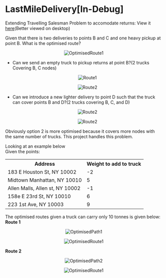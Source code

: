 # LastMileDelivery[In-Debug]
Extending Travelling Salesman Problem to accomodate returns: View it <a href="https://durga256.github.io/LastMileDelivery/">here</a>(Better viewed on desktop)

Given that there is two deliveries to points B and C and one heavy pickup at point B. What is the optimised route? 
<p align="center"><img src="https://drive.google.com/uc?export=view&id=1Qix3zSGtDBBICePh27ds-SzUakDr3_i0" alt="OptimisedRoute1"></p>
<ul>
  <li>Can we send an empty truck to pickup returns at point B?(2 trucks Covering B, C nodes)
  <p align="center"><img src="https://drive.google.com/uc?export=view&id=1P10xVVFz2AXJhl8lpvt0zMQCen8XcrnJ" alt="Route1"></p>
  <p align="center"><img src="https://drive.google.com/uc?export=view&id=13QqXj6XJIwKZAD_t3y_gZQgt60m3emm-" alt="Route2"></p>
  </li>
  <li>Can we introduce a new lighter delivery to point D such that the truck can cover points B and D?(2 trucks covering B, C, and D)
  <p align="center"><img src="https://drive.google.com/uc?export=view&id=1VWZaSUqT9HTOXQYBqCfP3tkzoNmjpOQk" alt="Route2"></p>
  <p align="center"><img src="https://drive.google.com/uc?export=view&id=13QqXj6XJIwKZAD_t3y_gZQgt60m3emm-" alt="Route2"></p>
  </li>
 </ul>

Obviously option 2 is more optimised because it covers more nodes with the same number of trucks. This project handles this problem. 

Looking at an example below<br>
Given the points: 
<table class="center">
  <tr>
    <th>Address</th>
    <th>Weight to add to truck</th>
  </tr>
  <tr>
    <td>183 E Houston St, NY 10002</td>
    <td>-2</td>
  </tr>
  <tr>
    <td>Midtown Manhattan, NY 10010</td>
    <td>5</td>
  </tr>
  <tr>
    <td>Allen Malls, Allen st, NY 10002</td>
    <td>-1</td>
  </tr>
  <tr>
    <td>158e E 23rd St, NY 10010</td>
    <td>6</td>
  </tr>
  <tr>
    <td>223 1st Ave, NY 10003</td>
    <td>9</td>
  </tr>
</table>

The optimised routes given a truck can carry only 10 tonnes is given below:
<br>
<b>Route 1</b>
<p align="center"><img src="https://drive.google.com/uc?export=view&id=1elTLCjqTXnIq4_Sh091XQRRBZor9Gwz6" alt="OptimisedPath1"></p>
<p align="center"><img src="https://drive.google.com/uc?export=view&id=1CVsWriWKOR6qXdZC_3wPbk5fT9Q7TUyj" alt="OptimisedRoute1"></p>
<b>Route 2</b>
<p align="center"><img src="https://drive.google.com/uc?export=view&id=1xY7sS5tstnQBThdEiUj2UroMUnMw1y43" alt="OptimisedPath2"></p>
<p align="center"><img src="https://drive.google.com/uc?export=view&id=18U6O_CfobOVXqTEiZhLk7NxV2i1Qc2NX" alt="OptimisedRoute1"></p>



